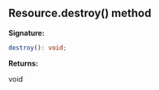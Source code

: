 
## Resource.destroy() method

**Signature:**

```typescript
destroy(): void;
```
**Returns:**

void

